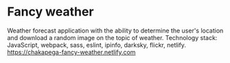 # Fancy weather
Weather forecast application with the ability to determine the user's location and download a random image on the topic of weather.
Technology stack: JavaScript, webpack, sass, eslint, ipinfo, darksky, flickr, netlify.
https://chakapega-fancy-weather.netlify.com

